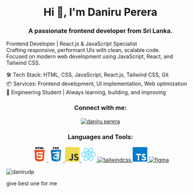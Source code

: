 <h1 align="center">Hi 👋, I'm Daniru Perera</h1>
<h3 align="center">A passionate frontend developer from Sri Lanka.</h3>

Frontend Developer | React.js & JavaScript Specialist <br>
Crafting responsive, performant UIs with clean, scalable code. <br>
Focused on modern web development using JavaScript, React, and Tailwind CSS. <br>

🛠️ Tech Stack: HTML, CSS, JavaScript, React.js, Tailwind CSS, Git <br>
📦 Services: Frontend development, UI implementation, Web optimization <br>
📍 Engineering Student | Always learning, building, and improving <br>


<h3 align="center">Connect with me:</h3>
<p align="center">
<a href="https://linkedin.com/in/daniru perera" target="blank"><img align="center" src="https://raw.githubusercontent.com/rahuldkjain/github-profile-readme-generator/master/src/images/icons/Social/linked-in-alt.svg" alt="daniru perera" height="30" width="40" /></a>
</p>

<h3 align="center">Languages and Tools:</h3>

<p align="center">
  <a href="https://developer.mozilla.org/en-US/docs/Web/HTML" target="_blank" rel="noreferrer">
    <img src="https://raw.githubusercontent.com/devicons/devicon/master/icons/html5/html5-original-wordmark.svg" alt="html5" width="40" height="40"/>
  </a>
  <a href="https://developer.mozilla.org/en-US/docs/Web/CSS" target="_blank" rel="noreferrer">
    <img src="https://raw.githubusercontent.com/devicons/devicon/master/icons/css3/css3-original-wordmark.svg" alt="css3" width="40" height="40"/>
  </a>
  <a href="https://developer.mozilla.org/en-US/docs/Web/JavaScript" target="_blank" rel="noreferrer">
    <img src="https://raw.githubusercontent.com/devicons/devicon/master/icons/javascript/javascript-original.svg" alt="javascript" width="40" height="40"/>
  </a>
  <a href="https://reactjs.org/" target="_blank" rel="noreferrer">
    <img src="https://raw.githubusercontent.com/devicons/devicon/master/icons/react/react-original.svg" alt="react" width="40" height="40"/>
  </a>
  <a href="https://tailwindcss.com/" target="_blank" rel="noreferrer">
    <img src="https://www.vectorlogo.zone/logos/tailwindcss/tailwindcss-icon.svg" alt="tailwindcss" width="40" height="40"/>
  </a>
  <a href="https://www.typescriptlang.org/" target="_blank" rel="noreferrer">
    <img src="https://raw.githubusercontent.com/devicons/devicon/master/icons/typescript/typescript-original.svg" alt="typescript" width="40" height="40"/>
  </a>
  <a href="https://www.figma.com/" target="_blank" rel="noreferrer">
    <img src="https://www.vectorlogo.zone/logos/figma/figma-icon.svg" alt="figma" width="40" height="40"/>
  </a>
</p>
  

<p><img align="center" src="https://github-readme-stats.vercel.app/api/top-langs?username=danirudp&show_icons=true&theme=dark&locale=en&layout=compact" alt="danirudp" /></p>
give best one for me 
